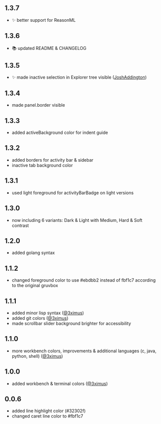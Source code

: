## 1.3.7

-   ✨  better support for ReasonML

## 1.3.6

-   📚  updated README & CHANGELOG

## 1.3.5

-   ✨  made inactive selection in Explorer tree visible ([JoshAddington](https://github.com/JoshAddington))

## 1.3.4

-   made panel.border visible

## 1.3.3

-   added activeBackground color for indent guide

## 1.3.2

-   added borders for activity bar & sidebar
-   inactive tab background color

## 1.3.1

-   used light foreground for activityBarBadge on light versions

## 1.3.0

-   now including 6 variants: Dark & Light with Medium, Hard & Soft contrast

## 1.2.0

-   added golang syntax

## 1.1.2

-   changed foreground color to use #ebdbb2 instead of fbf1c7 according to the original gruvbox

## 1.1.1

-   added minor lisp syntax ([@3ximus](https://github.com/3ximus))
-   added git colors ([@3ximus](https://github.com/3ximus))
-   made scrollbar slider background brighter for accessibility

## 1.1.0

-   more workbench colors, improvements & additional languages (c, java, python, shell) ([@3ximus](https://github.com/3ximus))

## 1.0.0

-   added workbench & terminal colors ([@3ximus](https://github.com/3ximus))

## 0.0.6

-   added line highlight color (#32302f)
-   changed caret line color to #fbf1c7
